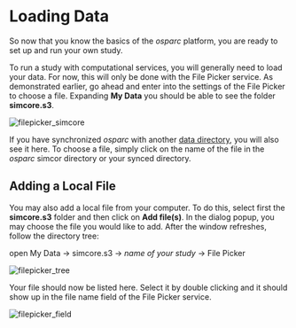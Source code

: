 # Loading Data

So now that you know the basics of the *osparc* platform, you are ready to set up and run your own study.

To run a study with computational services, you will generally need to load your data. For now, this will only be done with the File Picker service. As demonstrated earlier, go ahead and enter into the settings of the File Picker to choose a file. Expanding __My Data__ you should be able to see the folder __simcore.s3__.

![filepicker_simcore](https://user-images.githubusercontent.com/32800795/61489216-70972980-a9aa-11e9-9cd4-ba1131aba93c.JPG ':size=300%')

If you have synchronized *osparc* with another [data directory](/docs/platform_introduction\main_window_and_navigation\data\cloud_storage_types.md), you will also see it here. To choose a file, simply click on the name of the file in the *osparc* simcor directory or your synced directory.

## Adding a Local File
You may also add a local file from your computer. To do this, select first the __simcore.s3__ folder and then click on __Add file(s)__. In the dialog popup, you may choose the file you would like to add. After the window refreshes, follow the directory tree:

open My Data -> simcore.s3 -> *name of your study* -> File Picker

![filepicker_tree](https://user-images.githubusercontent.com/32800795/61489445-016e0500-a9ab-11e9-9a88-22bf87d1a66a.JPG ':size=400%')

Your file should now be listed here. Select it by double clicking and it should show up in the file name field of the File Picker service.

![filepicker_field](https://user-images.githubusercontent.com/32800795/61489593-5c9ff780-a9ab-11e9-81e0-d495b5a4417f.JPG ':size=250%')
